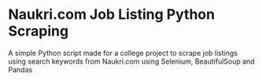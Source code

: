 # Naukri.com Job Listing Python Scraping
A simple Python script made for a college project to scrape job listings using search keywords from Naukri.com using Selenium, BeautifulSoup and Pandas
